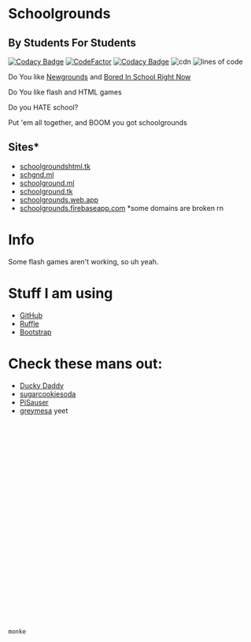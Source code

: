 # Schoolgrounds
## By Students For Students

[![Codacy Badge](https://api.codacy.com/project/badge/Grade/7584028a836b4ecfbf3926152a092a75)](https://app.codacy.com/gh/Bored-Entertainment/Schoolgrounds?utm_source=github.com&utm_medium=referral&utm_content=Bored-Entertainment/Schoolgrounds&utm_campaign=Badge_Grade_Settings)
[![CodeFactor](https://www.codefactor.io/repository/github/bored-entertainment/schoolgrounds/badge)](https://www.codefactor.io/repository/github/bored-entertainment/schoolgrounds)
[![Codacy Badge](https://app.codacy.com/project/badge/Grade/30b7879983d14e6dacce994ad4c151c0)](https://www.codacy.com/gh/Bored-Entertainment/Schoolgrounds/dashboard?utm_source=github.com&amp;utm_medium=referral&amp;utm_content=Bored-Entertainment/Schoolgrounds&amp;utm_campaign=Badge_Grade)
![cdn](https://badges.schgnd.ml/school/month.svg) 
![lines of code](https://badges.schgnd.ml/school/loc.svg)

Do You like [Newgrounds](https://newgrounds.com/) and [Bored In School Right Now](https://boredht.ml/)

Do You like flash and HTML games

Do you HATE school?

Put 'em all together, and BOOM you got schoolgrounds

## Sites*
- [schoolgroundshtml.tk](https://schoolgroundshtml.tk/)
- [schgnd.ml](https://schgnd.ml)
- [schoolground.ml](https://schoolground.ml/)
- [schoolground.tk](https://schoolground.tk/)
- [schoolgrounds.web.app](https://schoolgrounds.web.app/)
- [schoolgrounds.firebaseapp.com](https://schoolgrounds.firebaseapp.com/)
  *some domains are broken rn

# Info
Some flash games aren't working, so uh yeah.

# Stuff I am using
- [GitHub](https://github.com) 
- [Ruffle](https://ruffle.rs)
- [Bootstrap](https://getbootstrap.com)

# Check these mans out:
- [Ducky Daddy](https://github.com/Decotron99)
- [sugarcookiesoda](https://github.com/sugarcookiesoda)
- [PiSauser](https://github.com/PiSauser)
- [greymesa](https://github.com/greymesa)
yeet

```txt






























monke
```
